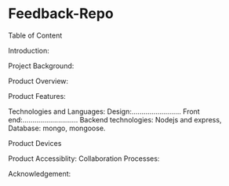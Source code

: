 # Feedback-Repo
Table of Content


Introduction:

Project Background:

Product Overview:

Product Features:

Technologies and Languages:
Design:.........................
Front end:............................
Backend technologies: Nodejs and express, Database: mongo, mongoose.

Product Devices

Product Accessiblity:
Collaboration Processes:

Acknowledgement:
